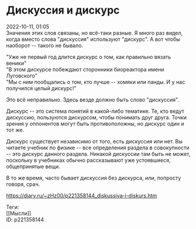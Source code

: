 Дискуссия и дискурс
====================

   
 2022-10-11, 01:05   
  Значения этих слов связаны, но всё-таки разные. Я много раз видел, когда вместо слова "дискуссия" используют "дискурс". А вот чтобы наоборот -- такого не бывало.   
   
 "Уже не первый год длится дискурс о том, как правильно вязать веники"   
 "В этом дискурсе побеждают сторонники биореактора имени Луговского"   
 "Мы с ним пообщались о том, кто лучше -- хомяки или панды. И у нас получился целый дискурс!"   
   
 Это всё неправильно. Здесь везде должно быть слово "дискуссия".   
   
 Дискурс -- это система понятий в какой-либо тематике. Те, кто ведут дискуссию, пользуются дискурсом, чтобы понимать друг друга. Точки зрения у оппонентов могут быть противоположны, но дискурс один и тот же.   
   
 Дискурс существует независимо от того, есть дискуссия или нет. Вы читаете учебник по физике -- все определения раздела в совокупности -- это дискурс данного раздела. Никакой дискуссии там быть не может, поскольку в учебниках обычно рассказывают уже устоявшиеся, общепринятые вещи.   
   
 В то же время, часто бывает дискуссия без дискурса, или, попросту говоря, срач.   
    
 <https://diary.ru/~zHz00/p221358144_diskussiya-i-diskurs.htm>   
   
 Теги:   
 [[Мысли]]   
 ID: p221358144